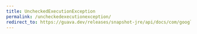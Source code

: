 ```yaml
---
title: UncheckedExecutionException
permalink: /uncheckedexecutionexception/
redirect_to: https://guava.dev/releases/snapshot-jre/api/docs/com/google/common/util/concurrent/UncheckedExecutionException.html
---
```

